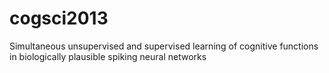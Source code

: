 cogsci2013
==========

Simultaneous unsupervised and supervised learning of cognitive functions in biologically plausible spiking neural networks
